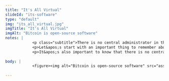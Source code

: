 ```yaml
--- 
title: "It's All Virtual"
slideId: "its-software"
type: "default"
img: "its_all_virtual.jpg"
imgTitle: "It's All Virtual"
imgAlt: "Bitcoin is open-source software"
notes: | 
            <p class="subtitle">There is no central administrator in the Bitcoin network, the governance is administered by the community</p>
            <p>Let&apos;s start with an important thing to remember about Bitcoin, it&apos;s just software. It&apos;s what is known as open-source software, where all code is public and can therefore be audited. That&apos;s where trusting the system comes into play. Anyone can look at the code, download it, and run the Bitcoin protocol on their computer. Computers that are running the software and are part of the network are referred to as nodes. These nodes make up a decentralized network.</p>
            <p>It&apos;s also important to know that there is no central Bitcoin company and there is no Bitcoin CEO. The software is open source and can be downloaded by anyone. Changes to the code in the Bitcoin software can be made by users and adopted by the network. This is what makes Bitcoin bailout-proof. Even if you wanted to &#x201C;bailout&#x201D; the network, it would be impossible. That&apos;s the nature of a decentralized project.</p>
        
body: | 
            <figure><img alt="Bitcoin is open-source software" src="assets/img/its_all_virtual.jpg" title="It&apos;s All Virtual"></figure>
        
---
```

